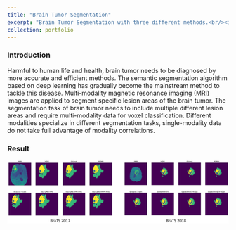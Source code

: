 ```yaml
---
title: "Brain Tumor Segmentation"
excerpt: "Brain Tumor Segmentation with three different methods.<br/><img src='/images/image_BraTS.png'>"
collection: portfolio
---
```



### Introduction

Harmful to human life and health, brain tumor needs to be diagnosed by more accurate and efficient methods. The semantic segmentation algorithm based on deep learning has gradually become the mainstream method to tackle this disease. Multi-modality magnetic resonance imaging (MRI) images are applied to segment specific lesion areas of the brain tumor. The segmentation task of brain tumor needs to include multiple different lesion areas and require multi-modality data for voxel classification. Different modalities specialize in different segmentation tasks, single-modality data do not take full advantage of modality correlations.



### Result

![Editing a markdown file for a talk](/images/image_BraTS.png)
